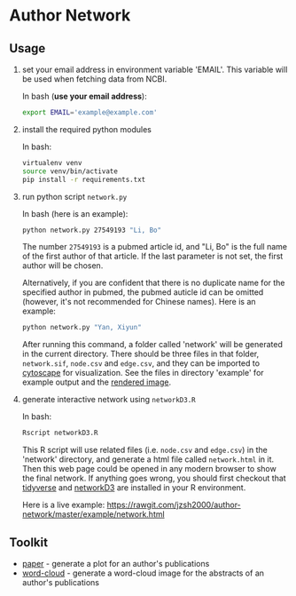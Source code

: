 Author Network
==============

Usage
-----

1. set your email address in environment variable 'EMAIL'. This variable will
   be used when fetching data from NCBI.

    In bash (**use your email address**):
    ```bash
    export EMAIL='example@example.com'
    ```

2. install the required python modules

    In bash:
    ```bash
    virtualenv venv
    source venv/bin/activate
    pip install -r requirements.txt
    ```

3. run python script `network.py`

    In bash (here is an example):
    ```bash
    python network.py 27549193 "Li, Bo"
    ```

    The number `27549193` is a pubmed article id, and "Li, Bo" is the full name
    of the first author of that article. If the last parameter is not set, the
    first author will be chosen.

    Alternatively, if you are confident that there is no duplicate name for the
    specified author in pubmed, the pubmed auticle id can be omitted (however,
    it's not recommended for Chinese names). Here is an example:
    ```bash
    python network.py "Yan, Xiyun"
    ```

    After running this command, a folder called 'network' will be generated in
    the current directory. There should be three files in that folder,
    `network.sif`, `node.csv` and `edge.csv`, and they can be imported to
    [cytoscape](http://www.cytoscape.org/) for visualization. See the files in
    directory 'example' for example output and the [rendered
    image](https://github.com/jzsh2000/author-network/blob/master/example/network.pdf).

4. generate interactive network using `networkD3.R`

    In bash:
    ```bash
    Rscript networkD3.R
    ```

    This R script will use related files (i.e. `node.csv` and `edge.csv`) in
    the 'network' directory, and generate a html file called `network.html` in
    it. Then this web page could be opened in any modern browser to show the
    final network. If anything goes wrong, you should first checkout that
    [tidyverse](https://github.com/tidyverse/tidyverse) and
    [networkD3](https://github.com/christophergandrud/networkD3) are installed
    in your R environment.

    Here is a live example: <https://rawgit.com/jzsh2000/author-network/master/example/network.html>


Toolkit
-------

* [paper](https://github.com/jzsh2000/author-network/tree/master/paper) - generate a plot for an author's publications
* [word-cloud](https://github.com/jzsh2000/author-network/tree/master/word-cloud) - generate a word-cloud image for the abstracts of an author's
  publications
